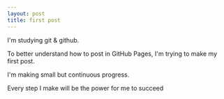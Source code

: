 ```yaml
---
layout: post
title: first post
---
```


I'm studying git & github.

To better understand how to post in GitHub Pages, I'm trying to make my first post.

I'm making small but continuous progress.

Every step I make will be the power for me to succeed
